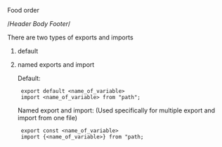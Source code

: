 Food order 

/*Header
Body
Footer*/

There are two types of exports and imports

1. default
2. named exports and import

    Default:

        export default <name_of_variable>
        import <name_of_variable> from "path";

    Named export and import: (Used specifically for multiple export and import from one file)

        export const <name_of_variable>
        import {<name_of_variable>} from "path;